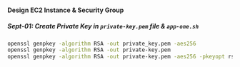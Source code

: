#### Design EC2 Instance & Security Group
##### Sept-01: Create Private Key in `private-key.pem` file & `app-one.sh`
```bash
openssl genpkey -algorithm RSA -out private_key.pem -aes256
openssl genpkey -algorithm RSA -out private-key.pem
openssl genpkey -algorithm RSA -out private-key.pem -aes256 -pkeyopt rsa_keygen_bits:2048 # size declare [Optional]
```
